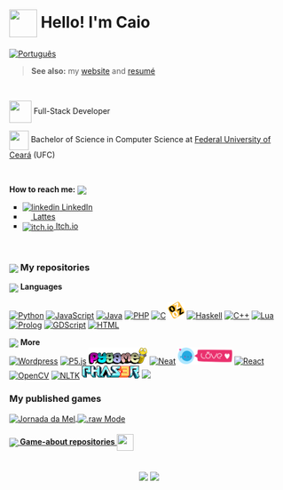 # <img src="https://media.giphy.com/media/Cmr1OMJ2FN0B2/giphy.gif" height="50px" width="50px" align="center"> Hello! I'm Caio

<!-- translations -->
<a href="pt_br.md"><img src="https://upload.wikimedia.org/wikipedia/commons/thumb/0/05/Flag_of_Brazil.svg/2000px-Flag_of_Brazil.svg.png" alt="Português" height="15px" align="center" title="Ler em português"></a>
<br/>

> <p> <b>See also:</b> my <a href="https://caiofov.github.io">website</a> and <a href="cv/CV_en_CaioDeFreitasOliveira.pdf">resumé</a></p>

<br/>
<!--About me -->

<p>
  <!--ufc -->
  <img src="https://media.giphy.com/media/h4TP7zsNRxcXVG9L7T/giphy.gif" width="40px" height="40px" align="center"> Full-Stack Developer
</p>
<p>
  <!--ufc -->
  <img src="https://media.giphy.com/media/8NaYbrMzn9a4tu4z6i/giphy.gif" width="35px" height="35px" align="center"> Bachelor of Science in Computer Science at <a href= https://cc.ufc.br/>Federal University of Ceará</a> (UFC)
</p>
</br>



<!--How to reach me -->
<b>How to reach me:</b>   <img src="https://media.giphy.com/media/jnE30eFmv6DvXUHUOs/giphy.gif" width="auto" height="25px" align="center"/>  

<ul type="square">
  
  <!-- linkedin -->
  <li>
    <a href="https://www.linkedin.com/in/caio-oliveira1312/" align="center">
    <img src="https://img.freepik.com/vetores-premium/logotipo-linkedin_578229-227.jpg"  height="15px" alt="linkedin" rel="nofollow"> 
    LinkedIn</a>
  </li>
   
  <!-- lattes -->
   <li>
     <a href = "http://lattes.cnpq.br/5552876897987921">
     <img src = "https://www.gov.br/observatorio/pt-br/assuntos/programas-academicos/imagens/Lattes.png" alt"Lattes" height="15px" width="15px" rel="nofollow" align="center">
      Lattes </a>
  </li>
  
  <!-- itch.io -->
  <li>
    <a href="https://caiofov.itch.io/">
    <img src="https://static.itch.io/images/itchio-textless-white.svg" alt="itch.io" height="15px" rel="nofollow" align="center"> Itch.io
    </a>
  </li>

</ul>

</br>
<!-- repositories -->
<h3> <img src="https://media.giphy.com/media/cIn5fTcjnKhStIeAef/giphy.gif" height="30px" align="center">  My repositories </h3>

<!-- languages -->
<img src="https://media.giphy.com/media/QssGEmpkyEOhBCb7e1/giphy.gif" height="30px" align="center"> <b>Languages</b> <br><br>
<a href="https://github.com/caiofov?tab=repositories&q=&type=&language=python&sort="><img src="https://img.shields.io/badge/python-3670A0?style=for-the-badge&logo=python&logoColor=ffdd54" alt="Python"></a>
<a href="https://github.com/caiofov?tab=repositories&q=&type=&language=javascript&sort="><img src="https://img.shields.io/badge/javascript-%23323330.svg?style=for-the-badge&logo=javascript&logoColor=%23F7DF1E" alt="JavaScript"></a>
<a href="https://github.com/caiofov?tab=repositories&q=&type=&language=java&sort="><img src="https://img.shields.io/badge/java-%23ED8B00.svg?style=for-the-badge&logo=java&logoColor=white" alt="Java"></a>
<a href="https://github.com/caiofov?tab=repositories&q=&type=&language=php&sort="><img src="https://img.shields.io/badge/php-%23777BB4.svg?style=for-the-badge&logo=php&logoColor=white" alt="PHP"></a>
<a href="https://github.com/caiofov?tab=repositories&q=&type=&language=c&sort="><img src="https://img.shields.io/badge/c-%2300599C.svg?style=for-the-badge&logo=c&logoColor=white" alt="C"></a>
<a href="https://github.com/caiofov?tab=repositories&q=&type=&language=oz&sort="><img src="https://github.com/caiofov/caiofov/blob/master/imgs/oz.png?raw=true" height="30px" alt="Oz"></a>
<a href="https://github.com/caiofov?tab=repositories&q=&type=&language=haskell&sort="><img src="https://img.shields.io/badge/Haskell-5e5086?style=for-the-badge&logo=haskell&logoColor=white" alt="Haskell"></a>
<a href="https://github.com/caiofov?tab=repositories&q=&type=&language=c%2B%2B&sort="><img src="https://img.shields.io/badge/c++-%2300599C.svg?style=for-the-badge&logo=c%2B%2B&logoColor=white" alt="C++"></a>
<a href="https://github.com/caiofov?tab=repositories&q=&type=&language=lua&sort="><img src="https://img.shields.io/badge/lua-%232C2D72.svg?style=for-the-badge&logo=lua&logoColor=white" alt="Lua"></a>
<a href="https://github.com/caiofov?tab=repositories&q=&type=&language=prolog&sort="><img src="https://avatars.githubusercontent.com/u/6884283?s=200&v=4" height= "30px" alt="Prolog"></a>
<a href="https://github.com/caiofov?tab=repositories&q=&type=&language=gdscript&sort="><img src="https://img.shields.io/badge/GDScript-%23FFFFFF.svg?style=for-the-badge&logo=godot-engine" alt="GDScript"></a>
<a href="https://github.com/caiofov?tab=repositories&q=&type=&language=html&sort="><img src="https://img.shields.io/badge/html5-%23E34F26.svg?style=for-the-badge&logo=html5&logoColor=white" alt="HTML"></a>
<br>
<!-- other repositories -->
<img src="https://media.giphy.com/media/vmHYbzEKgB8cpOi2Lg/giphy.gif" height="25px" align="center" > <b>More</b><br>
<a href="https://github.com/caiofov?tab=repositories&q=wordpress&type=&language=&sort="><img src="https://img.shields.io/badge/WordPress-%23117AC9.svg?style=for-the-badge&logo=WordPress&logoColor=white" alt="Wordpress"></a> <!-- wordpress  -->
<a href="https://github.com/caiofov?tab=repositories&q=p5js&type=&language=&sort="><img src="https://img.shields.io/badge/p5.js-ED225D?style=for-the-badge&logo=p5.js&logoColor=FFFFFF" alt="P5.js"></a> <!-- p5js -->
<a href="https://github.com/caiofov?tab=repositories&q=pygame&type=&language=&sort="><img src="https://github.com/caiofov/caiofov/blob/master/imgs/pygame.png?raw=true" height="30px" alt="Pygame"></a><!-- pygame -->
<a href="https://github.com/caiofov?tab=repositories&q=neat&type=&language=&sort="><img src="https://img.shields.io/badge/neat-3670A0?style=for-the-badge&logo=python&logoColor=ffdd54" alt="Neat"></a> <!-- neat -->
<a href="https://github.com/caiofov?tab=repositories&q=love&type=&language=&sort="><img src="https://github.com/caiofov/caiofov/blob/master/imgs/love2d.png?raw=true" alt="Love 2D" height = "30px"></a><!-- love2d -->
<a href="https://github.com/caiofov?tab=repositories&q=react&type=&language=&sort="><img src="https://img.shields.io/badge/react-%2320232a.svg?style=for-the-badge&logo=react&logoColor=%2361DAFB" alt="React"></a> <!-- reactjs -->
<a href="https://github.com/caiofov?tab=repositories&q=opencv&type=&language=&sort="><img src="https://img.shields.io/badge/opencv-%23white.svg?style=for-the-badge&logo=opencv&logoColor=white" alt="OpenCV"></a> <!-- opencv -->
<a href="https://github.com/caiofov?tab=repositories&q=nltk&type=&language=&sort="><img src="https://img.shields.io/badge/nltk-3670A0?style=for-the-badge&logo=python&logoColor=ffdd54" alt="NLTK"></a> <!-- nltk -->
<a href="https://github.com/caiofov?tab=repositories&q=phaserjs&type=&language=&sort="><img src="https://github.com/caiofov/caiofov/blob/master/imgs/phaser.png?raw=true" height="23px" alt="Phaser.js"></a> <!-- phaserjs -->
<img src="https://www.freelogovectors.net/wp-content/uploads/2022/03/roblox-studio-logo_freelogovectors.net_.png" height="23px"/> <!--roblox studio -->
<br>

<!-- published games -->
<h3>My published games </h3>

<!-- Jornada da mel -->
<div>
  <a href="https://tushin.itch.io/jornada-da-mel"><img src="https://img.itch.zone/aW1nLzEwMDczODEzLnBuZw==/180x143%23c/XsaYGs.png" height="100px" align="center" title="Jornada da Mel"/> </a>
<!-- raw mode -->
  <a href="https://caiofov.itch.io/raw-mode"><img src="https://img.itch.zone/aW1nLzg3Njc4MTkucG5n/315x250%23c/k8jR8p.png" height="100px" align="center" title=".raw Mode"/> </a>
</div>

<!-- game repositories -->
<h4><a href="https://github.com/caiofov?tab=repositories&q=game&type=&language=&sort="><img src="https://media.giphy.com/media/jBvHCY91NcurK/giphy.gif" height="30px" align="center"> Game-about repositories <img src="https://media.giphy.com/media/ZIwKR3mLTwDAbNC6cR/giphy.gif" width="30px" height="30px" align="center"></a></h4>


<!-- gagdets -->

</br>

<div align="center">
  
  <!--Most used languages -->
  <img height="220px" valign="middle" src="https://github-readme-stats.vercel.app/api/top-langs?username=caiofov&theme=nord&layout=compact&langs_count=10&hide_border=true&hide=html,css" />
  
  <!--Trophies -->
  <img height="220px" valign="middle" src="https://github-profile-trophy.vercel.app/?username=caiofov&theme=nord&column=3&no-frame=true&no-bg=true&rank=SECRET,S,SS,SSS,AAA,AA,A,B"/>
  
</div>
